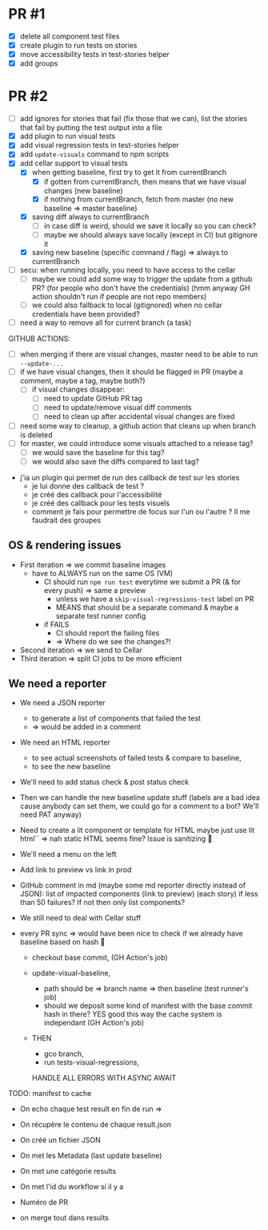 # PR #1

- [x] delete all component test files
- [x] create plugin to run tests on stories
- [x] move accessibility tests in test-stories helper
- [x] add groups

# PR #2

- [ ] add ignores for stories that fail (fix those that we can), list the stories that fail by putting the test output into a file
- [x] add plugin to run visual tests
- [x] add visual regression tests in test-stories helper
- [x] add `update-visuals` command to npm scripts
- [x] add cellar support to visual tests
  - [x] when getting baseline, first try to get it from currentBranch
    - [x] if gotten from currentBranch, then means that we have visual changes (new baseline)
    - [x] if nothing from currentBranch, fetch from master (no new baseline => master baseline)
  - [x] saving diff always to currentBranch
    - [ ] in case diff is weird, should we save it locally so you can check?
    - [ ] maybe we should always save locally (except in CI) but gitignore it
  - [x] saving new baseline (specific command / flag) => always to currentBranch
- [ ] secu: when running locally, you need to have access to the cellar
  - [ ] maybe we could add some way to trigger the update from a github PR? (for people who don't have the credentials) (hmm anyway GH action shouldn't run if people are not repo members)
  - [ ] we could also fallback to local (gitignored) when no cellar credentials have been provided?
- [ ] need a way to remove all for current branch (a task)

GITHUB ACTIONS:
- [ ] when merging if there are visual changes, master need to be able to run `--update-...`
- [ ] if we have visual changes, then it should be flagged in PR (maybe a comment, maybe a tag, maybe both?)
  - [ ] if visual changes disappear:
    - [ ] need to update GitHub PR tag
    - [ ] need to update/remove visual diff comments
    - [ ] need to clean up after accidental visual changes are fixed
- [ ] need some way to cleanup, a github action that cleans up when branch is deleted
- [ ] for master, we could introduce some visuals attached to a release tag?
  - [ ] we would save the baseline for this tag?
  - [ ] we would also save the diffs compared to last tag?

- j'ia un plugin qui permet de run des callback de test sur les stories
  - je lui donne des callback de test ?
  - je créé des callback pour l'accessibilité
  - je créé des callback pour les tests visuels
  - comment je fais pour permettre de focus sur l'un ou l'autre ? Il me faudrait des groupes


## OS & rendering issues

- First iteration => we commit baseline images
  - have to ALWAYS run on the same OS (VM)
    - CI should run `npm run test` everytime we submit a PR (& for every push) => same a preview
      - unless we have a `skip-visual-regressions-test` label on PR
      - MEANS that should be a separate command & maybe a separate test runner config
    - if FAILS
      - CI should report the failing files
      - => Where do we see the changes?!
- Second iteration => we send to Cellar
- Third iteration => split CI jobs to be more efficient

## We need a reporter

- We need a JSON reporter
  - to generate a list of components that failed the test
  - => would be added in a comment

- We need an HTML reporter
  - to see actual screenshots of failed tests & compare to baseline,
  - to see the new baseline
- We'll need to add status check & post status check

- Then we can handle the new baseline update stuff (labels are a bad idea cause anybody can set them, we could go for a comment to a bot? We'll need PAT anyway)

- Need to create a lit component or template for HTML maybe just use lit html`` => nah static HTML seems fine? Issue is sanitizing :thinking:
- We'll need a menu on the left
- Add link to preview vs link in prod
- GitHub comment in md (maybe some md reporter directly instead of JSON): list of impacted components (link to preview) (each story) if less than 50 failures? If not then only list components?

- We still need to deal with Cellar stuff

- every PR sync => would have been nice to check if we already have baseline based on hash :thinking:
  - checkout base commit, (GH Action's job)
  - update-visual-baseline,
    - path should be => branch name => then baseline (test runner's job)
    - should we deposit some kind of manifest with the base commit hash in there? YES good this way the cache system is independant (GH Action's job)
  - THEN
    - gco branch,
    - run tests-visual-regressions,



    HANDLE ALL ERRORS WITH ASYNC AWAIT

TODO: manifest to cache

- On echo chaque test result en fin de run =>

- On récupère le contenu de chaque result.json
- On créé un fichier JSON
- On met les Metadata (last update baseline)
- On met une catégorie results
- On met l'id du workflow si il y a
- Numéro de PR
- on merge tout dans results

